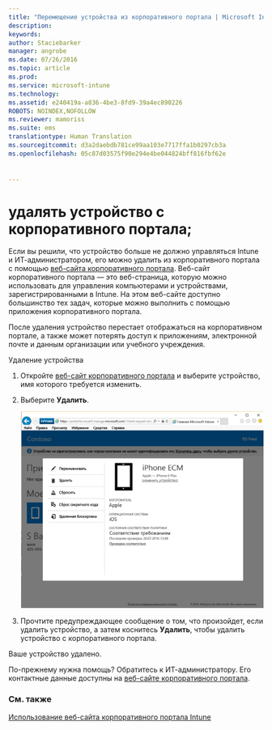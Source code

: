 ```yaml
---
title: "Перемещение устройства из корпоративного портала | Microsoft Intune"
description: 
keywords: 
author: Staciebarker
manager: angrobe
ms.date: 07/26/2016
ms.topic: article
ms.prod: 
ms.service: microsoft-intune
ms.technology: 
ms.assetid: e240419a-a836-4be3-8fd9-39a4ec890226
ROBOTS: NOINDEX,NOFOLLOW
ms.reviewer: mamoriss
ms.suite: ems
translationtype: Human Translation
ms.sourcegitcommit: d3a2daebdb781ce99aa103e7717ffa1b0297cb3a
ms.openlocfilehash: 05c87d03575f90e294e4be044824bff816fbf62e


---
```



# удалять устройство с корпоративного портала;

Если вы решили, что устройство больше не должно управляться Intune и ИТ-администратором, его можно удалить из корпоративного портала с помощью [веб-сайта корпоративного портала](http://portal.manage.microsoft.com). Веб-сайт корпоративного портала — это веб-страница, которую можно использовать для управления компьютерами и устройствами, зарегистрированными в Intune. На этом веб-сайте доступно большинство тех задач, которые можно выполнить с помощью приложения корпоративного портала.

После удаления устройство перестает отображаться на корпоративном портале, а также может потерять доступ к приложениям, электронной почте и данным организации или учебного учреждения.

Удаление устройства

1.  Откройте [веб-сайт корпоративного портала](http://portal.manage.microsoft.com) и выберите устройство, имя которого требуется изменить.

2.  Выберите **Удалить**.

    ![remove-device-option-on-company-portal-website](./media/iwp-screen-with-all-options.png)

3. Прочтите предупреждающее сообщение о том, что произойдет, если удалить устройство, а затем коснитесь **Удалить**, чтобы удалить устройство с корпоративного портала.

Ваше устройство удалено.

По-прежнему нужна помощь? Обратитесь к ИТ-администратору. Его контактные данные доступны на [веб-сайте корпоративного портала](http://portal.manage.microsoft.com).

### См. также
[Использование веб-сайта корпоративного портала Intune](using-the-intune-company-portal-website.md)



<!--HONumber=Aug16_HO4-->


